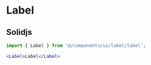 # Label

## Solidjs

```jsx
import { Label } from '@/components/ui/label/label';

<Label>Label</Label>
```
